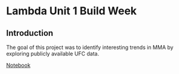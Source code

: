 # Lambda Unit 1 Build Week

## Introduction

The goal of this project was to identify interesting trends in MMA by exploring publicly available UFC data.

[Notebook](https://github.com/ekoly/DS-Unit-1-Build/blob/master/ipynb/explore_data.ipynb)

